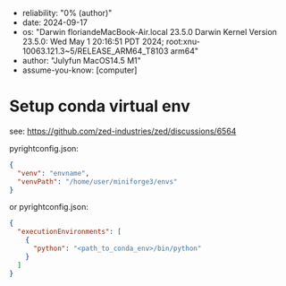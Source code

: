 - reliability: "0% (author)"
- date: 2024-09-17
- os: "Darwin floriandeMacBook-Air.local 23.5.0 Darwin Kernel Version 23.5.0: Wed May  1 20:16:51 PDT 2024; root:xnu-10063.121.3~5/RELEASE_ARM64_T8103 arm64"
- author: "Julyfun MacOS14.5 M1"
- assume-you-know: [computer]

# Setup conda virtual env

see: https://github.com/zed-industries/zed/discussions/6564

pyrightconfig.json:

```json
{
  "venv": "envname",
  "venvPath": "/home/user/miniforge3/envs"
}
```

or pyrightconfig.json:

```json
{
  "executionEnvironments": [
    {
      "python": "<path_to_conda_env>/bin/python"
    }
  ]
}
```

